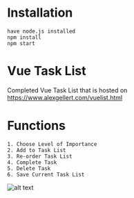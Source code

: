 # Installation
```
have node.js installed
npm install
npm start
```

# Vue Task List
Completed Vue Task List that is hosted on https://www.alexgellert.com/vuelist.html

# Functions
```
1. Choose Level of Importance
2. Add to Task List
3. Re-order Task List
4. Complete Task
5. Delete Task
6. Save Current Task List
```

![alt text](https://github.com/AlexGellert/VueTaskList/blob/master/src/assets/screenshot.png)
